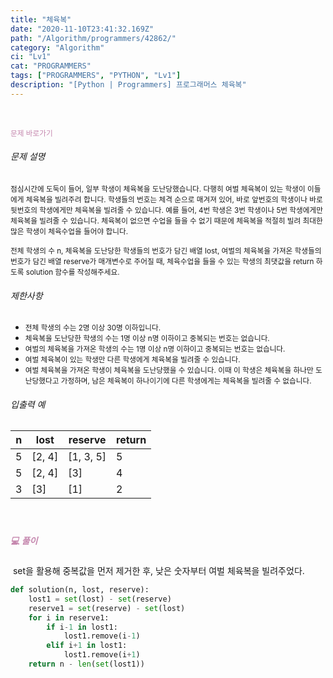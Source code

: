 ```yaml
---
title: "체육복"
date: "2020-11-10T23:41:32.169Z"
path: "/Algorithm/programmers/42862/"
category: "Algorithm"
ci: "Lv1"
cat: "PROGRAMMERS"
tags: ["PROGRAMMERS", "PYTHON", "Lv1"]
description: "[Python | Programmers] 프로그래머스 체육복"
---
```


<br />

<a href="https://programmers.co.kr/learn/courses/30/lessons/42862" style="color:#C587AE;text-decoration:none;"><small>문제 바로가기</small></a>

###### 문제 설명

<small> 점심시간에 도둑이 들어, 일부 학생이 체육복을 도난당했습니다. 다행히 여벌 체육복이 있는 학생이 이들에게 체육복을 빌려주려 합니다. 학생들의 번호는 체격 순으로 매겨져 있어, 바로 앞번호의 학생이나 바로 뒷번호의 학생에게만 체육복을 빌려줄 수 있습니다. 예를 들어, 4번 학생은 3번 학생이나 5번 학생에게만 체육복을 빌려줄 수 있습니다. 체육복이 없으면 수업을 들을 수 없기 때문에 체육복을 적절히 빌려 최대한 많은 학생이 체육수업을 들어야 합니다.</small>

<small> 전체 학생의 수 n, 체육복을 도난당한 학생들의 번호가 담긴 배열 lost, 여벌의 체육복을 가져온 학생들의 번호가 담긴 배열 reserve가 매개변수로 주어질 때, 체육수업을 들을 수 있는 학생의 최댓값을 return 하도록 solution 함수를 작성해주세요.</small>



###### 제한사항

- <small> 전체 학생의 수는 2명 이상 30명 이하입니다.</small>
- <small> 체육복을 도난당한 학생의 수는 1명 이상 n명 이하이고 중복되는 번호는 없습니다.</small>
- <small> 여벌의 체육복을 가져온 학생의 수는 1명 이상 n명 이하이고 중복되는 번호는 없습니다.</small>
- <small> 여벌 체육복이 있는 학생만 다른 학생에게 체육복을 빌려줄 수 있습니다.</small>
- <small> 여벌 체육복을 가져온 학생이 체육복을 도난당했을 수 있습니다. 이때 이 학생은 체육복을 하나만 도난당했다고 가정하며, 남은 체육복이 하나이기에 다른 학생에게는 체육복을 빌려줄 수 없습니다.</small>

###### 입출력 예

| n    | lost   | reserve   | return |
| ---- | ------ | --------- | ------ |
| 5    | [2, 4] | [1, 3, 5] | 5      |
| 5    | [2, 4] | [3]       | 4      |
| 3    | [3]    | [1]       | 2      |

<br />

##### <h5 style="color:#C587AE;">💻 풀이</h5>

​	set을 활용해 중복값을 먼저 제거한 후, 낮은 숫자부터 여벌 체육복을 빌려주었다.

```python
def solution(n, lost, reserve):
    lost1 = set(lost) - set(reserve)
    reserve1 = set(reserve) - set(lost)
    for i in reserve1:
        if i-1 in lost1:
            lost1.remove(i-1)
        elif i+1 in lost1:
            lost1.remove(i+1)
    return n - len(set(lost1))
```

<br />